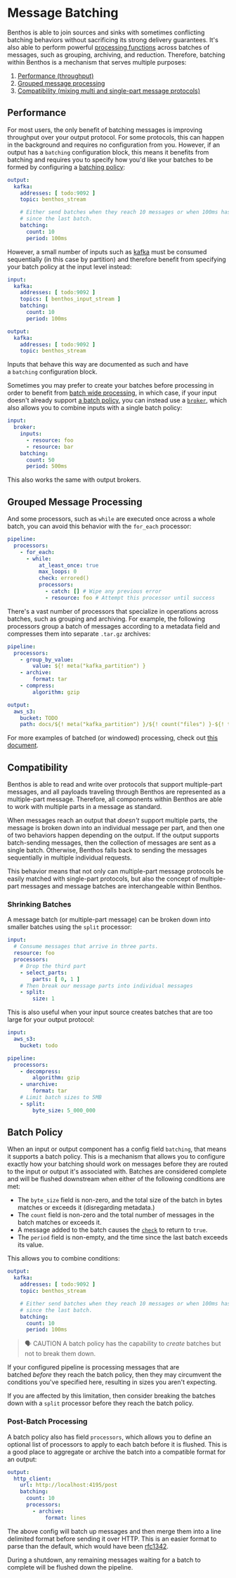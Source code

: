 # Message Batching

Benthos is able to join sources and sinks with sometimes conflicting batching behaviors without sacrificing its strong delivery guarantees. It's also able to perform powerful [processing functions](./window_processing.md) across batches of messages, such as grouping, archiving, and reduction. Therefore, batching within Benthos is a mechanism that serves multiple purposes:

1. [Performance (throughput)](#performance)
2. [Grouped message processing](#grouped-message-processing)
3. [Compatibility (mixing multi and single-part message protocols)](#compatibility)

## Performance

For most users, the only benefit of batching messages is improving throughput over your output protocol. For some protocols, this can happen in the background and requires no configuration from you. However, if an output has a `batching` configuration block, this means it benefits from batching and requires you to specify how you'd like your batches to be formed by configuring a [batching policy](#message-batching):

```yaml
output:
  kafka:
    addresses: [ todo:9092 ]
    topic: benthos_stream

    # Either send batches when they reach 10 messages or when 100ms has passed
    # since the last batch.
    batching:
      count: 10
      period: 100ms
```

However, a small number of inputs such as [kafka](https://www.benthos.dev/docs/components/inputs/kafka) must be consumed sequentially (in this case by partition) and therefore benefit from specifying your batch policy at the input level instead:

```yaml
input:
  kafka:
    addresses: [ todo:9092 ]
    topics: [ benthos_input_stream ]
    batching:
      count: 10
      period: 100ms

output:
  kafka:
    addresses: [ todo:9092 ]
    topic: benthos_stream
```

Inputs that behave this way are documented as such and have a `batching` configuration block.

Sometimes you may prefer to create your batches before processing in order to benefit from [batch wide processing](#grouped-message-processing), in which case, if your input doesn't already support [a batch policy](#batch-policy), you can instead use a [`broker`](../components/inputs/broker.md), which also allows you to combine inputs with a single batch policy:

```yaml
input:
  broker:
    inputs:
      - resource: foo
      - resource: bar
    batching:
      count: 50
      period: 500ms
```

This also works the same with output brokers.

## Grouped Message Processing

And some processors, such as `while` are executed once across a whole batch, you can avoid this behavior with the `for_each` processor:

```yaml
pipeline:
  processors:
    - for_each:
      - while:
          at_least_once: true
          max_loops: 0
          check: errored()
          processors:
            - catch: [] # Wipe any previous error
            - resource: foo # Attempt this processor until success
```

There's a vast number of processors that specialize in operations across batches, such as grouping and archiving. For example, the following processors group a batch of messages according to a metadata field and compresses them into separate `.tar.gz` archives:

```yaml
pipeline:
  processors:
    - group_by_value:
        value: ${! meta("kafka_partition") }
    - archive:
        format: tar
    - compress:
        algorithm: gzip

output:
  aws_s3:
    bucket: TODO
    path: docs/${! meta("kafka_partition") }/${! count("files") }-${! timestamp_unix_nano() }.tar.gz
```

For more examples of batched (or windowed) processing, check out [this document](./window_processing.md).

## Compatibility

Benthos is able to read and write over protocols that support multiple-part messages, and all payloads traveling through Benthos are represented as a multiple-part message. Therefore, all components within Benthos are able to work with multiple parts in a message as standard.

When messages reach an output that *doesn't* support multiple parts, the message is broken down into an individual message per part, and then one of two behaviors happen depending on the output. If the output supports batch-sending messages, then the collection of messages are sent as a single batch. Otherwise, Benthos falls back to sending the messages sequentially in multiple individual requests.

This behavior means that not only can multiple-part message protocols be easily matched with single-part protocols, but also the concept of multiple-part messages and message batches are interchangeable within Benthos.

### Shrinking Batches

A message batch (or multiple-part message) can be broken down into smaller batches using the `split` processor:

```yaml
input:
  # Consume messages that arrive in three parts.
  resource: foo
  processors:
    # Drop the third part
    - select_parts:
        parts: [ 0, 1 ]
    # Then break our message parts into individual messages
    - split:
        size: 1
```

This is also useful when your input source creates batches that are too large for your output protocol:

```yaml
input:
  aws_s3:
    bucket: todo

pipeline:
  processors:
    - decompress:
        algorithm: gzip
    - unarchive:
        format: tar
    # Limit batch sizes to 5MB
    - split:
        byte_size: 5_000_000
```

## Batch Policy

When an input or output component has a config field `batching`, that means it supports a batch policy. This is a mechanism that allows you to configure exactly how your batching should work on messages before they are routed to the input or output it's associated with. Batches are considered complete and will be flushed downstream when either of the following conditions are met:

- The `byte_size` field is non-zero, and the total size of the batch in bytes matches or exceeds it (disregarding metadata.)
- The `count` field is non-zero and the total number of messages in the batch matches or exceeds it.
- A message added to the batch causes the [`check`](../bloblang.md) to return to `true`.
- The `period` field is non-empty, and the time since the last batch exceeds its value.

This allows you to combine conditions:

```yaml
output:
  kafka:
    addresses: [ todo:9092 ]
    topic: benthos_stream

    # Either send batches when they reach 10 messages or when 100ms has passed
    # since the last batch.
    batching:
      count: 10
      period: 100ms
```

> 🗣 CAUTION
A batch policy has the capability to *create* batches but not to break them down.


If your configured pipeline is processing messages that are batched *before* they reach the batch policy, then they may circumvent the conditions you've specified here, resulting in sizes you aren't expecting.

If you are affected by this limitation, then consider breaking the batches down with a `split` processor before they reach the batch policy.

### Post-Batch Processing

A batch policy also has field `processors`, which allows you to define an optional list of processors to apply to each batch before it is flushed. This is a good place to aggregate or archive the batch into a compatible format for an output:

```yaml
output:
  http_client:
    url: http://localhost:4195/post
    batching:
      count: 10
      processors:
        - archive:
            format: lines
```

The above config will batch up messages and then merge them into a line delimited format before sending it over HTTP. This is an easier format to parse than the default, which would have been [rfc1342](https://www.w3.org/Protocols/rfc1341/7_2_Multipart.html).

During a shutdown, any remaining messages waiting for a batch to complete will be flushed down the pipeline.